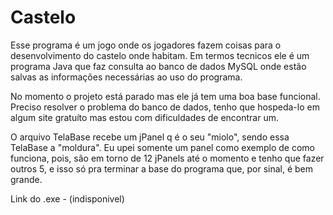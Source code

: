 # Castelo
Esse programa é um jogo onde os jogadores fazem coisas para o desenvolvimento do castelo onde habitam.
Em termos tecnicos ele é um programa Java que faz consulta ao banco de dados MySQL
onde estão salvas as informações necessárias ao uso do programa.

No momento o projeto está parado mas ele já tem uma boa base funcional.
Preciso resolver o problema do banco de dados, tenho que hospeda-lo em algum site gratuíto 
mas estou com dificuldades de encontrar um.

O arquivo TelaBase recebe um jPanel q é o seu "miolo", sendo essa TelaBase a "moldura".
Eu upei somente um panel como exemplo de como funciona, pois, são em torno de 12 jPanels até o 
momento e tenho que fazer outros 5, e isso só pra terminar a base do programa que, por sinal, 
é bem grande.

Link do .exe - (indisponivel)
